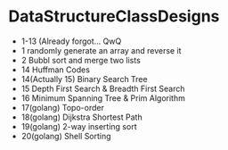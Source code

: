# DataStructureClassDesigns

* 1-13 (Already forgot... QwQ
* 1 randomly generate an array and reverse it
* 2 Bubbl sort and merge two lists
* 14 Huffman Codes
* 14(Actually 15) Binary Search Tree
* 15 Depth First Search & Breadth First Search
* 16 Minimum Spanning Tree & Prim Algorithm
* 17(golang) Topo-order
* 18(golang) Dijkstra Shortest Path
* 19(golang) 2-way inserting sort
* 20(golang) Shell Sorting
